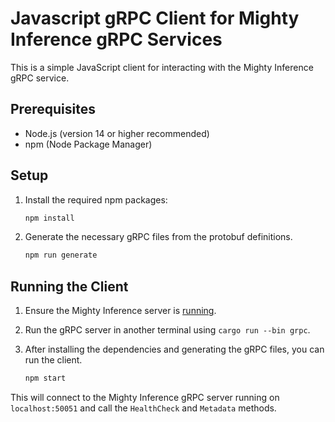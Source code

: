 # Javascript gRPC Client for Mighty Inference gRPC Services

This is a simple JavaScript client for interacting with the Mighty Inference gRPC service.

## Prerequisites

- Node.js (version 14 or higher recommended)
- npm (Node Package Manager)

## Setup

1. Install the required npm packages:

    ```bash
    npm install
    ```

2. Generate the necessary gRPC files from the protobuf definitions.

    ```bash
    npm run generate
    ```

## Running the Client

1. Ensure the Mighty Inference server is [running](https://max.io/documentation.html#Installation%20and%20Quick%20Start).
2. Run the gRPC server in another terminal using `cargo run --bin grpc`.
3. After installing the dependencies and generating the gRPC files, you can run the client.

    ```bash
    npm start
    ```

This will connect to the Mighty Inference gRPC server running on `localhost:50051` and call the `HealthCheck` and `Metadata` methods.
